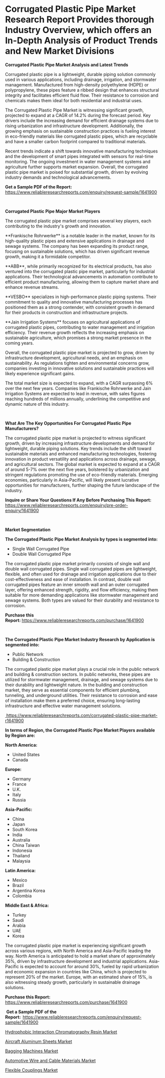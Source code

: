 <p><h1>Corrugated Plastic Pipe Market Research Report Provides thorough Industry Overview, which offers an In-Depth Analysis of Product Trends and New Market Divisions</h1></p><p><strong>Corrugated Plastic Pipe Market Analysis and Latest Trends</strong></p>
<p><p>Corrugated plastic pipe is a lightweight, durable piping solution commonly used in various applications, including drainage, irrigation, and stormwater management. Manufactured from high-density polyethylene (HDPE) or polypropylene, these pipes feature a ribbed design that enhances structural integrity and facilitates efficient fluid flow. Their resistance to corrosion and chemicals makes them ideal for both residential and industrial uses.</p><p>The Corrugated Plastic Pipe Market is witnessing significant growth, projected to expand at a CAGR of 14.2% during the forecast period. Key drivers include the increasing demand for efficient drainage systems due to rising urbanization and infrastructure development. Additionally, the growing emphasis on sustainable construction practices is fueling interest in eco-friendly materials like corrugated plastic pipes, which are recyclable and have a smaller carbon footprint compared to traditional materials.</p><p>Recent trends indicate a shift towards innovative manufacturing techniques and the development of smart pipes integrated with sensors for real-time monitoring. The ongoing investment in water management systems and agriculture further supports market expansion. Overall, the corrugated plastic pipe market is poised for substantial growth, driven by evolving industry demands and technological advancements.</p></p>
<p><strong>Get a Sample PDF of the Report:&nbsp;</strong> <a href="https://www.reliableresearchreports.com/enquiry/request-sample/1641900?utm_campaign=83&utm_medium=2&utm_source=Github&utm_content=ia&utm_term=30012025&utm_id=corrugated-plastic-pipe">https://www.reliableresearchreports.com/enquiry/request-sample/1641900</a></p>
<p>&nbsp;</p>
<p><strong>Corrugated Plastic Pipe Major Market Players</strong></p>
<p><p>The corrugated plastic pipe market comprises several key players, each contributing to the industry's growth and innovation. </p><p>**Frankische Rohrwerke** is a notable leader in the market, known for its high-quality plastic pipes and extensive applications in drainage and sewage systems. The company has been expanding its product range, focusing on sustainable solutions, which has driven significant revenue growth, making it a formidable competitor.</p><p>**ABB**, while primarily recognized for its electrical products, has also ventured into the corrugated plastic pipe market, particularly for industrial applications. Their technological advancements in automation contribute to efficient product manufacturing, allowing them to capture market share and enhance revenue streams. </p><p>**VESBO** specializes in high-performance plastic piping systems. Their commitment to quality and innovative manufacturing processes has positioned them as a strong contender, with consistent growth in demand for their products in construction and infrastructure projects. </p><p>**Jain Irrigation Systems** focuses on agricultural applications of corrugated plastic pipes, contributing to water management and irrigation efficiency. Their revenue growth reflects the increasing emphasis on sustainable agriculture, which promises a strong market presence in the coming years.</p><p>Overall, the corrugated plastic pipe market is projected to grow, driven by infrastructure development, agricultural needs, and an emphasis on sustainability. As regulations tighten and environmental concerns grow, companies investing in innovative solutions and sustainable practices will likely experience significant gains.</p><p>The total market size is expected to expand, with a CAGR surpassing 6% over the next few years. Companies like Frankische Rohrwerke and Jain Irrigation Systems are expected to lead in revenue, with sales figures reaching hundreds of millions annually, underlining the competitive and dynamic nature of this industry.</p></p>
<p>&nbsp;</p>
<p><strong>What Are The Key Opportunities For Corrugated Plastic Pipe Manufacturers?</strong></p>
<p><p>The corrugated plastic pipe market is projected to witness significant growth, driven by increasing infrastructure developments and demand for lightweight, durable piping solutions. Key trends include the shift toward sustainable materials and enhanced manufacturing technologies, fostering innovation in product versatility and applications across drainage, sewage, and agricultural sectors. The global market is expected to expand at a CAGR of around 5-7% over the next five years, bolstered by urbanization and stringent regulations promoting the use of eco-friendly materials. Emerging economies, particularly in Asia-Pacific, will likely present lucrative opportunities for manufacturers, further shaping the future landscape of the industry.</p></p>
<p><strong>Inquire or Share Your Questions If Any Before Purchasing This Report:</strong> <a href="https://www.reliableresearchreports.com/enquiry/pre-order-enquiry/1641900?utm_campaign=83&utm_medium=2&utm_source=Github&utm_content=ia&utm_term=30012025&utm_id=corrugated-plastic-pipe">https://www.reliableresearchreports.com/enquiry/pre-order-enquiry/1641900</a></p>
<p>&nbsp;</p>
<p><strong>Market Segmentation</strong></p>
<p><strong>The Corrugated Plastic Pipe Market Analysis by types is segmented into:</strong></p>
<p><ul><li>Single Wall Corrugated Pipe</li><li>Double Wall Corrugated Pipe</li></ul></p>
<p><p>The corrugated plastic pipe market primarily consists of single wall and double wall corrugated pipes. Single wall corrugated pipes are lightweight, flexible, and often used for drainage and irrigation applications due to their cost-effectiveness and ease of installation. In contrast, double wall corrugated pipes feature an inner smooth wall and an outer corrugated layer, offering enhanced strength, rigidity, and flow efficiency, making them suitable for more demanding applications like stormwater management and sewage systems. Both types are valued for their durability and resistance to corrosion.</p></p>
<p><strong>Purchase this Report:&nbsp;</strong><a href="https://www.reliableresearchreports.com/purchase/1641900?utm_campaign=83&utm_medium=2&utm_source=Github&utm_content=ia&utm_term=30012025&utm_id=corrugated-plastic-pipe">https://www.reliableresearchreports.com/purchase/1641900</a></p>
<p>&nbsp;</p>
<p><strong>The Corrugated Plastic Pipe Market Industry Research by Application is segmented into:</strong></p>
<p><ul><li>Public Network</li><li>Building & Construction</li></ul></p>
<p><p>The corrugated plastic pipe market plays a crucial role in the public network and building & construction sectors. In public networks, these pipes are utilized for stormwater management, drainage, and sewage systems due to their durability and lightweight nature. In the building and construction market, they serve as essential components for efficient plumbing, tunneling, and underground utilities. Their resistance to corrosion and ease of installation make them a preferred choice, ensuring long-lasting infrastructure and effective water management solutions.</p></p>
<p><a href="https://www.reliableresearchreports.com/corrugated-plastic-pipe-market-r1641900?utm_campaign=83&utm_medium=2&utm_source=Github&utm_content=ia&utm_term=30012025&utm_id=corrugated-plastic-pipe">&nbsp;https://www.reliableresearchreports.com/corrugated-plastic-pipe-market-r1641900</a></p>
<p><strong>In terms of Region, the Corrugated Plastic Pipe Market Players available by Region are:</strong></p>
<p>
    <p> <strong> North America: </strong>
        <ul>
            <li>United States</li>
            <li>Canada</li>
        </ul>
        </p> 
    <p> <strong> Europe: </strong>
        <ul>
            <li>Germany</li>
            <li>France</li>
            <li>U.K.</li>
            <li>Italy</li>
            <li>Russia</li>
        </ul>
        </p> 
    <p> <strong> Asia-Pacific: </strong>
        <ul>
            <li>China</li>
            <li>Japan</li>
            <li>South Korea</li>
            <li>India</li>
            <li>Australia</li>
            <li>China Taiwan</li>
            <li>Indonesia</li>
            <li>Thailand</li>
            <li>Malaysia</li>
        </ul>
        </p> 
    <p> <strong> Latin America: </strong>
        <ul>
            <li>Mexico</li>
            <li>Brazil</li>
            <li>Argentina Korea</li>
            <li>Colombia</li>
        </ul>
        </p> 
    <p> <strong> Middle East & Africa: </strong>
        <ul>
            <li>Turkey</li>
            <li>Saudi</li>
            <li>Arabia</li>
            <li>UAE</li>
            <li>Korea</li>
        </ul>
    </p>
    </p>
<p><p>The corrugated plastic pipe market is experiencing significant growth across various regions, with North America and Asia-Pacific leading the way. North America is anticipated to hold a market share of approximately 35%, driven by infrastructure development and industrial applications. Asia-Pacific is expected to account for around 30%, fueled by rapid urbanization and economic expansion in countries like China, which is projected to represent 20% of the market. Europe, with an estimated share of 15%, is also witnessing steady growth, particularly in sustainable drainage solutions.</p></p>
<p><strong>Purchase this Report: </strong><a href="https://www.reliableresearchreports.com/purchase/1641900?utm_campaign=83&utm_medium=2&utm_source=Github&utm_content=ia&utm_term=30012025&utm_id=corrugated-plastic-pipe">https://www.reliableresearchreports.com/purchase/1641900</a></p>
<p>&nbsp;<strong>Get a Sample PDF of the Report:&nbsp;&nbsp;</strong><a href="https://www.reliableresearchreports.com/enquiry/request-sample/1641900?utm_campaign=83&utm_medium=2&utm_source=Github&utm_content=ia&utm_term=30012025&utm_id=corrugated-plastic-pipe">https://www.reliableresearchreports.com/enquiry/request-sample/1641900</a></p>
<p><strong></strong></p>
<p><p><a href="https://github.com/zupankocka/Market-Research-Report-List-1/blob/main/hydrophobic-interaction-chromatography-resin-market.md?utm_campaign=83&utm_medium=2&utm_source=Github&utm_content=ia&utm_term=30012025&utm_id=corrugated-plastic-pipe">Hydrophobic Interaction Chromatography Resin Market</a></p><p><a href="https://github.com/vioarapoyil/Market-Research-Report-List-1/blob/main/aircraft-aluminum-sheets-market.md?utm_campaign=83&utm_medium=2&utm_source=Github&utm_content=ia&utm_term=30012025&utm_id=corrugated-plastic-pipe">Aircraft Aluminum Sheets Market</a></p><p><a href="https://github.com/boisetwa16/Market-Research-Report-List-1/blob/main/bagging-machines-market.md?utm_campaign=83&utm_medium=2&utm_source=Github&utm_content=ia&utm_term=30012025&utm_id=corrugated-plastic-pipe">Bagging Machines Market</a></p><p><a href="https://github.com/bogganbillie6969/Market-Research-Report-List-1/blob/main/automotive-wire-and-cable-materials-market.md?utm_campaign=83&utm_medium=2&utm_source=Github&utm_content=ia&utm_term=30012025&utm_id=corrugated-plastic-pipe">Automotive Wire and Cable Materials Market</a></p><p><a href="https://github.com/crooneinis80/Market-Research-Report-List-1/blob/main/flexible-couplings-market.md?utm_campaign=83&utm_medium=2&utm_source=Github&utm_content=ia&utm_term=30012025&utm_id=corrugated-plastic-pipe">Flexible Couplings Market</a></p></p>